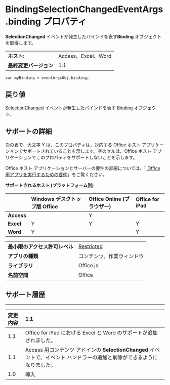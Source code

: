 
# BindingSelectionChangedEventArgs.binding プロパティ
**SelectionChanged** イベントが発生したバインドを表す**Binding** オブジェクトを取得します。

|||
|:-----|:-----|
|**ホスト:**|Access、Excel、Word|
|**最終変更バージョン**|1.1|

```
var myBinding = eventArgsObj.binding;
```


## 戻り値

[SelectionChanged](../../reference/shared/binding.md) イベントが発生したバインドを表す [Binding](../../reference/shared/binding.bindingselectionchangedevent.md) オブジェクト。


## サポートの詳細


次の表で、大文字 Y は、このプロパティは、対応する Office ホスト アプリケーションでサポートされていることを示します。空のセルは、Office ホスト アプリケーションでこのプロパティをサポートしないことを示します。

Office ホスト アプリケーションとサーバーの要件の詳細については、「[ Office 用アプリを実行するための要件](../../docs/overview/requirements-for-running-office-add-ins.md)」をご覧ください。


**サポートされるホスト (プラットフォーム別)**


||**Windows デスクトップ版 Office**|**Office Online (ブラウザー)**|**Office for iPad**|
|:-----|:-----|:-----|:-----|
|**Access**||Y||
|**Excel**|Y|Y|Y|
|**Word**|Y||Y|

|||
|:-----|:-----|
|**最小限のアクセス許可レベル**|[Restricted](../../docs/develop/requesting-permissions-for-api-use-in-content-and-task-pane-add-ins.md)|
|**アプリの種類**|コンテンツ、作業ウィンドウ|
|**ライブラリ**|Office.js|
|**名前空間**|Office|

## サポート履歴





****


|**変更内容**|**1.1**|
|:-----|:-----|
|1.1|Office for iPad における Excel と Word のサポートが追加されました。|
|1.1|Access 用コンテンツ アドインの **SelectionChanged** イベントで、イベント ハンドラーの追加と削除ができるようになりました。|
|1.0|導入|

